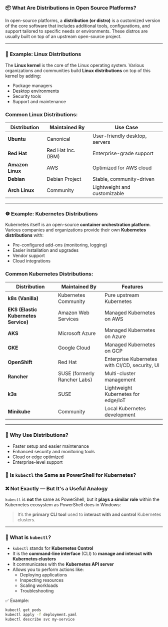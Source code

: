 ### 📦 What Are Distributions in Open Source Platforms?

In open-source platforms, a **distribution (or distro)** is a customized version of the core software that includes additional tools, configurations, and support tailored to specific needs or environments. These distros are usually built on top of an upstream open-source project.

---
### 🐧 Example: Linux Distributions

The **Linux kernel** is the core of the Linux operating system. Various organizations and communities build **Linux distributions** on top of this kernel by adding:

- Package managers
- Desktop environments
- Security tools
- Support and maintenance

### Common Linux Distributions:

| Distribution | Maintained By       | Use Case |
|--------------|----------------------|----------|
| **Ubuntu**   | Canonical             | User-friendly desktop, servers |
| **Red Hat**  | Red Hat Inc. (IBM)    | Enterprise-grade support |
| **Amazon Linux** | AWS               | Optimized for AWS cloud |
| **Debian**   | Debian Project        | Stable, community-driven |
| **Arch Linux** | Community           | Lightweight and customizable |

---

### ☸️ Example: Kubernetes Distributions

Kubernetes itself is an open-source **container orchestration platform**. Various companies and organizations provide their own **Kubernetes distributions** with:

- Pre-configured add-ons (monitoring, logging)
- Easier installation and upgrades
- Vendor support
- Cloud integrations

### Common Kubernetes Distributions:

| Distribution       | Maintained By      | Features |
|--------------------|--------------------|----------|
| **k8s (Vanilla)**  | Kubernetes Community | Pure upstream Kubernetes |
| **EKS (Elastic Kubernetes Service)** | Amazon Web Services | Managed Kubernetes on AWS |
| **AKS**            | Microsoft Azure     | Managed Kubernetes on Azure |
| **GKE**            | Google Cloud        | Managed Kubernetes on GCP |
| **OpenShift**      | Red Hat             | Enterprise Kubernetes with CI/CD, security, UI |
| **Rancher**        | SUSE (formerly Rancher Labs) | Multi-cluster management |
| **k3s**            | SUSE                | Lightweight Kubernetes for edge/IoT |
| **Minikube**       | Community           | Local Kubernetes development |

---

### 🧠 Why Use Distributions?

- Faster setup and easier maintenance
- Enhanced security and monitoring tools
- Cloud or edge optimized
- Enterprise-level support

### 🤔 Is `kubectl` the Same as PowerShell for Kubernetes?

### ❌ Not Exactly — But It's a Useful Analogy

`kubectl` is **not** the same as PowerShell, but it **plays a similar role** within the Kubernetes ecosystem as PowerShell does in Windows:

> It’s the **primary CLI tool** used to **interact with and control** Kubernetes clusters.

---

### 🔹 What is `kubectl`?

- `kubectl` stands for **Kubernetes Control**
- It is the **command-line interface** (CLI) to **manage and interact with Kubernetes clusters**
- It communicates with the **Kubernetes API server**
- Allows you to perform actions like:
  - Deploying applications
  - Inspecting resources
  - Scaling workloads
  - Troubleshooting

✅ Example:
```bash
kubectl get pods
kubectl apply -f deployment.yaml
kubectl describe svc my-service

